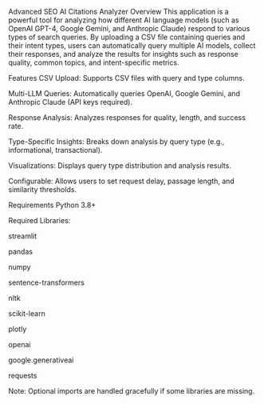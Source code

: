Advanced SEO AI Citations Analyzer
Overview
This application is a powerful tool for analyzing how different AI language models (such as OpenAI GPT-4, Google Gemini, and Anthropic Claude) respond to various types of search queries. By uploading a CSV file containing queries and their intent types, users can automatically query multiple AI models, collect their responses, and analyze the results for insights such as response quality, common topics, and intent-specific metrics.

Features
CSV Upload: Supports CSV files with query and type columns.

Multi-LLM Queries: Automatically queries OpenAI, Google Gemini, and Anthropic Claude (API keys required).

Response Analysis: Analyzes responses for quality, length, and success rate.

Type-Specific Insights: Breaks down analysis by query type (e.g., informational, transactional).

Visualizations: Displays query type distribution and analysis results.

Configurable: Allows users to set request delay, passage length, and similarity thresholds.

Requirements
Python 3.8+

Required Libraries:

streamlit

pandas

numpy

sentence-transformers

nltk

scikit-learn

plotly

openai

google.generativeai

requests

Note: Optional imports are handled gracefully if some libraries are missing.
